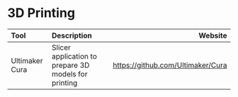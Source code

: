 # 3D Printing

| Tool           | Description                                          | Website                           |
| :------------- | :--------------------------------------------------- | --------------------------------: |
| Ultimaker Cura | Slicer application to prepare 3D models for printing | https://github.com/Ultimaker/Cura |